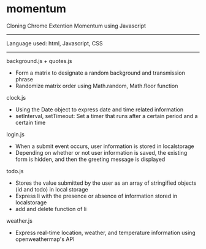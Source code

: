 # momentum

Cloning Chrome Extention Momentum using Javascript

--------------------------------------------------------

Language used: html, Javascript, CSS

--------------------------------------------------------

background.js + quotes.js
  - Form a matrix to designate a random background and transmission phrase
  - Randomize matrix order using Math.random, Math.floor function

clock.js
  - Using the Date object to express date and time related information
  - setInterval, setTimeout: Set a timer that runs after a certain period and a certain time

login.js
  - When a submit event occurs, user information is stored in localstorage
  - Depending on whether or not user information is saved, the existing form is hidden, and then the greeting message is displayed

todo.js
  - Stores the value submitted by the user as an array of stringified objects (id and todo) in local storage
  - Express li with the presence or absence of information stored in localstorage
  - add and delete function of li

weather.js
  - Express real-time location, weather, and temperature information using openweathermap's API
